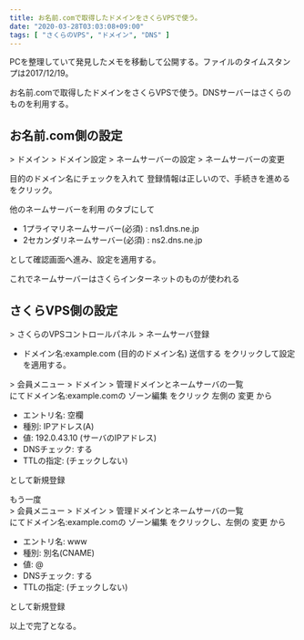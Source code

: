 ```yaml
---
title: お名前.comで取得したドメインをさくらVPSで使う。 
date: "2020-03-28T03:03:08+09:00"
tags: [ "さくらのVPS", "ドメイン", "DNS" ]
---
```


PCを整理していて発見したメモを移動して公開する。ファイルのタイムスタンプは2017/12/19。

お名前.comで取得したドメインをさくらVPSで使う。DNSサーバーはさくらのものを利用する。 
 
## お名前.com側の設定 
 
\> ドメイン > ドメイン設定 > ネームサーバーの設定 > ネームサーバーの変更   

目的のドメイン名にチェックを入れて 登録情報は正しいので、手続きを進める をクリック。   

他のネームサーバーを利用 のタブにして 

- 1プライマリネームサーバー(必須) :	ns1.dns.ne.jp 
- 2セカンダリネームサーバー(必須) :	ns2.dns.ne.jp 
 
として確認画面へ進み、設定を適用する。 
 
これでネームサーバーはさくらインターネットのものが使われる 
 
## さくらVPS側の設定 
\> さくらのVPSコントロールパネル > ネームサーバ登録 
 
- ドメイン名:example.com (目的のドメイン名) 
送信する をクリックして設定を適用する。 
 
\> 会員メニュー > ドメイン > 管理ドメインとネームサーバの一覧   
にてドメイン名:example.comの ゾーン編集 をクリック 
左側の 変更 から 

- エントリ名: 空欄 
- 種別: IPアドレス(A) 
- 値: 192.0.43.10 (サーバのIPアドレス) 
- DNSチェック: する 
- TTLの指定: (チェックしない) 
 
として新規登録 
 
もう一度   
\> 会員メニュー > ドメイン > 管理ドメインとネームサーバの一覧   
にてドメイン名:example.comの ゾーン編集 をクリックし、左側の 変更 から 

- エントリ名: www 
- 種別: 別名(CNAME) 
- 値: @ 
- DNSチェック: する 
- TTLの指定: (チェックしない) 
 
として新規登録 
 
以上で完了となる。 

